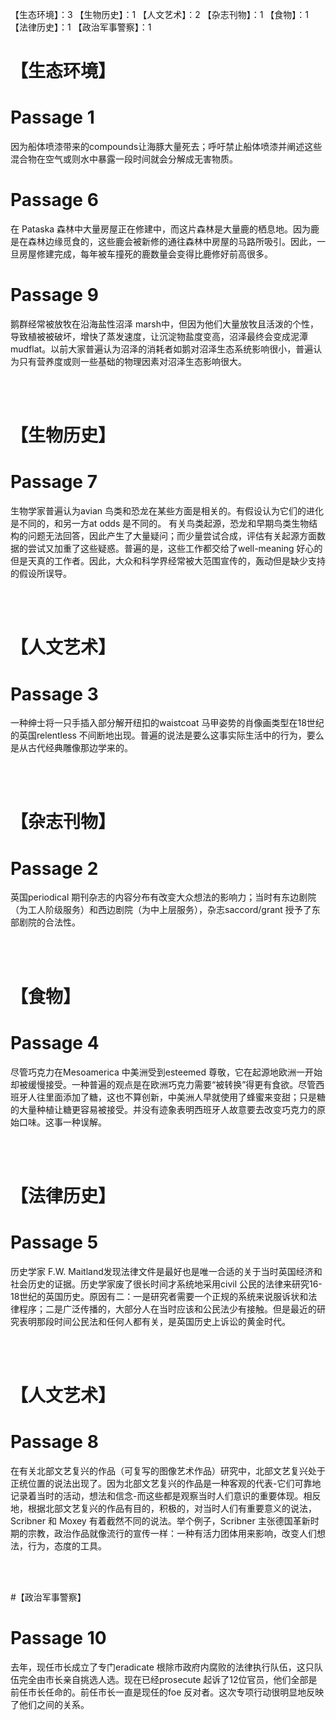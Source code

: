 【生态环境】：3    【生物历史】：1    【人文艺术】：2     【杂志刊物】：1     【食物】：1      【法律历史】：1   【政治军事警察】：1  

# 【生态环境】    
# Passage 1     
因为船体喷漆带来的compounds让海豚大量死去；呼吁禁止船体喷漆并阐述这些混合物在空气或则水中暴露一段时间就会分解成无害物质。    

# Passage 6   
在 Pataska 森林中大量房屋正在修建中，而这片森林是大量鹿的栖息地。因为鹿是在森林边缘觅食的，这些鹿会被新修的通往森林中房屋的马路所吸引。因此，一旦房屋修建完成，每年被车撞死的鹿数量会变得比鹿修好前高很多。     

# Passage 9   
鹅群经常被放牧在沿海盐性沼泽 marsh中，但因为他们大量放牧且活泼的个性，导致植被被破坏，增快了蒸发速度，让沉淀物盐度变高，沼泽最终会变成泥潭 mudflat。以前大家普遍认为沼泽的消耗者如鹅对沼泽生态系统影响很小，普遍认为只有营养度或则一些基础的物理因素对沼泽生态影响很大。      


</br>
</br>

# 【生物历史】    
# Passage 7    
生物学家普遍认为avian 鸟类和恐龙在某些方面是相关的。有假设认为它们的进化是不同的，和另一方at odds 是不同的。 有关鸟类起源，恐龙和早期鸟类生物结构的问题无法回答，因此产生了大量疑问；而少量尝试合成，评估有关起源方面数据的尝试又加重了这些疑惑。普遍的是，这些工作都交给了well-meaning 好心的但是天真的工作者。因此，大众和科学界经常被大范围宣传的，轰动但是缺少支持的假设所误导。      
 

</br>
</br>

# 【人文艺术】    
# Passage 3
一种绅士将一只手插入部分解开纽扣的waistcoat 马甲姿势的肖像画类型在18世纪的英国relentless 不间断地出现。普遍的说法是要么这事实际生活中的行为，要么是从古代经典雕像那边学来的。    


</br>
</br>

# 【杂志刊物】    
# Passage 2    
英国periodical 期刊杂志的内容分布有改变大众想法的影响力；当时有东边剧院（为工人阶级服务）和西边剧院（为中上层服务），杂志saccord/grant 授予了东部剧院的合法性。     


</br>
</br>   

# 【食物】   
# Passage 4   
尽管巧克力在Mesoamerica 中美洲受到esteemed 尊敬，它在起源地欧洲一开始却被缓慢接受。一种普遍的观点是在欧洲巧克力需要“被转换”得更有食欲。尽管西班牙人往里面添加了糖，这也不算创新，中美洲人早就使用了蜂蜜来变甜；只是糖的大量种植让糖更容易被接受。并没有迹象表明西班牙人故意要去改变巧克力的原始口味。这事一种误解。      


</br>
</br>

# 【法律历史】    
# Passage 5
历史学家 F.W. Maitland发现法律文件是最好也是唯一合适的关于当时英国经济和社会历史的证据。历史学家废了很长时间才系统地采用civil 公民的法律来研究16-18世纪的英国历史。原因有二：一是研究者需要一个正规的系统来说服诉状和法律程序；二是广泛传播的，大部分人在当时应该和公民法少有接触。但是最近的研究表明那段时间公民法和任何人都有关，是英国历史上诉讼的黄金时代。       


</br>
</br>

# 【人文艺术】    
# Passage 8    
在有关北部文艺复兴的作品（可复写的图像艺术作品）研究中，北部文艺复兴处于正统位置的说法出现了。因为北部文艺复兴的作品是一种客观的代表-它们可靠地记录着当时的活动，想法和信念-而这些都是观察当时人们意识的重要体现。相反地，根据北部文艺复兴的作品有目的，积极的，对当时人们有重要意义的说法，Scribner 和 Moxey 有着截然不同的说法。举个例子，Scribner 主张德国革新时期的宗教，政治作品就像流行的宣传一样：一种有活力团体用来影响，改变人们想法，行为，态度的工具。     


</br>
</br>

#【政治军事警察】   
# Passage 10    
去年，现任市长成立了专门eradicate 根除市政府内腐败的法律执行队伍，这只队伍完全由市长亲自挑选人选。现在已经prosecute 起诉了12位官员，他们全部是前任市长任命的。前任市长一直是现任的foe 反对者。这次专项行动很明显地反映了他们之间的关系。     



